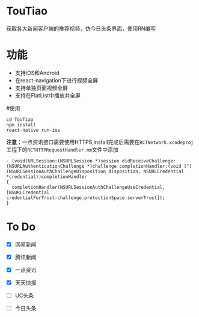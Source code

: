 # TouTiao
获取各大新闻客户端的推荐视频，仿今日头条界面，使用RN编写

# 功能
* 支持iOS和Android
* 在react-navigation下进行视频全屏
* 支持单独页面视频全屏
* 支持在FlatList中播放并全屏

#使用
```
cd TouTiao
npm install
react-native run-ios

```
**注意**：一点资讯接口需要使用HTTPS,install完成后需要在`RCTNetwork.xcodeproj`工程下的`RCTHTTPRequestHandler.mm`文件中添加


```
- (void)URLSession:(NSURLSession *)session didReceiveChallenge:(NSURLAuthenticationChallenge *)challenge completionHandler:(void (^)(NSURLSessionAuthChallengeDisposition disposition, NSURLCredential *credential))completionHandler
{
  completionHandler(NSURLSessionAuthChallengeUseCredential, [NSURLCredential credentialForTrust:challenge.protectionSpace.serverTrust]);
}
```

# To Do
- [x] 网易新闻 
- [x] 腾讯新闻
- [x] 一点资讯  
- [x] 天天快报  
- [ ] UC头条  
- [ ] 今日头条  







